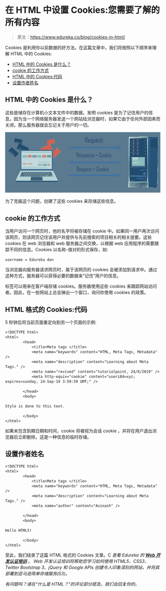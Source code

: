 # 在 HTML 中设置 Cookies:您需要了解的所有内容

> 原文：<https://www.edureka.co/blog/cookies-in-html/>

Cookies 是利用你以前数据的好方法。在这篇文章中，我们将按照以下顺序来理解 HTML 中的 Cookies:

*   [HTML 中的 Cookies 是什么？](#what)
*   [cookie 的工作方式](#working)
*   [HTML 中的 Cookies:代码](#code-1)
*   [设置作者姓名](#code-2)

## **HTML 中的 Cookies 是什么？**

这些是储存在计算机小文本文件中的数据。发明 cookies 是为了记住用户的信息。因为当一个网络服务器发送一个网站给浏览器时，如果它由于任何外部因素而关闭，那么服务器就会忘记关于用户的一切。

![Cookies-in-HTML](img/897c9958feab6c55be36d01ee1d219c2.png)

为了克服这个问题，创建了这些 cookies 来存储这些信息。

## **cookie 的工作方式**

当用户访问一个网页时，他的名字将被存储在 cookie 中。如果同一用户再次访问该网页，则该网页记住该用户并提供与先前搜索的项目相关的相关提要。这些 cookies 在 web 浏览器和 web 服务器之间交换，以根据 web 应用程序的需要跟踪不同的信息。Cookies 以名称-值对的形式保存，如:

`username = Edureka don`

当浏览器向服务器请求网页时，属于该网页的 cookies 会被添加到请求中。通过这种方式，服务器可以获得必要的数据来“记住”用户的信息。

标签可以用来在客户端存储 cookies。服务器使用这些 cookies 来跟踪网站访问者。因此，在一些网站上总会弹出一个窗口，询问你使用 cookies 的政策。

## HTML 格式的 Cookies:代码

5 秒钟后将当前页面重定向到另一个页面的示例:

```
<!DOCTYPE html>
<html>
		<head>
			<title>Meta tags </title>
			<meta name="keywords" content="HTML, Meta Tags, Metadata" />
			<meta name="description" content="Learning about Meta Tags." />
			<meta name="revised" content="tutorialpoint, 24/8/2019" />
			<meta http-equiv="cookie" content="useri8d=xyz; expires=sunday, 24-Sep-19 3:59:59 GMT;" />

		</head>
		<body>

Style is done to this text.

		</body>
</html>

```

如果未包含到期日期和时间，cookie 将被视为会话 cookie ，并将在用户退出浏览器后立即删除。这是一种信息的临时存储。

## **设置作者姓名**

```
<!DOCTYPE html>
<html>
		<head>
			<title>Meta tags </title>
			<meta name="keywords" content="HTML, Meta Tags, Metadata" />
			<meta name="description" content="Learning about Meta Tags." />
			<meta name="author" content="Avinash" />

		</head>
		<body>

Hello HTML5!

		</body>
</html>

```

至此，我们结束了这篇 HTML 格式的 Cookies 文章。C *查看 Edureka 的 **[Web 开发认证培训](https://www.edureka.co/complete-web-developer)** 。* *Web 开发认证培训将帮助您学习如何使用 HTML5、CSS3、Twitter Bootstrap 3、jQuery 和 Google APIs 创建令人印象深刻的网站，并将其部署到亚马逊简单存储服务(S3)。*

*有问题吗？请在“什么是 HTML？”的评论部分提及。我们会回复你的。*